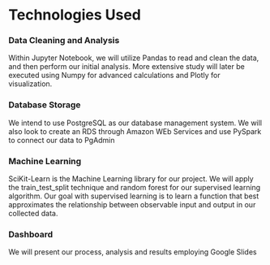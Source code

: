 # Technologies Used

### Data Cleaning and Analysis
Within Jupyter Notebook, we will utilize Pandas to read and clean the data, and then perform our initial analysis. 
More extensive study will later be executed using Numpy for advanced calculations and Plotly for visualization.

### Database Storage
We intend to use PostgreSQL as our database management system.  We will also look to create an RDS through Amazon WEb Services and use PySpark to connect our data 
to PgAdmin

### Machine Learning
SciKit-Learn is the Machine Learning library for our project. We will apply the train_test_split technique and random forest for our 
supervised learning algorithm. Our goal with supervised learning is to learn a function that best approximates the relationship 
between observable input and output in our collected data. 

### Dashboard
We will present our process, analysis and results employing Google Slides



